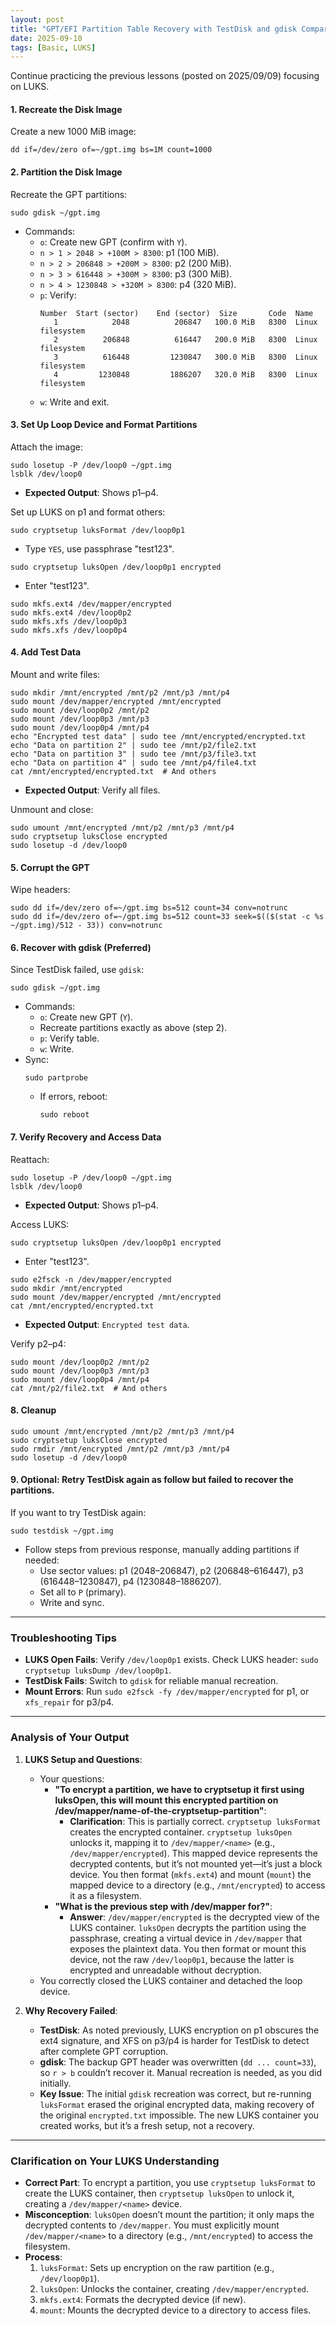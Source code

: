 ```yaml
---
layout: post
title: "GPT/EFI Partition Table Recovery with TestDisk and gdisk Comparison - Complete Lesson with LUKS"
date: 2025-09-10
tags: [Basic, LUKS]
---
```


Continue practicing the previous lessons (posted on 2025/09/09) focusing on LUKS.

#### 1. Recreate the Disk Image

Create a new 1000 MiB image:

```
dd if=/dev/zero of=~/gpt.img bs=1M count=1000
```

#### 2. Partition the Disk Image

Recreate the GPT partitions:

```
sudo gdisk ~/gpt.img
```

- Commands:
  - `o`: Create new GPT (confirm with `Y`).
  - `n > 1 > 2048 > +100M > 8300`: p1 (100 MiB).
  - `n > 2 > 206848 > +200M > 8300`: p2 (200 MiB).
  - `n > 3 > 616448 > +300M > 8300`: p3 (300 MiB).
  - `n > 4 > 1230848 > +320M > 8300`: p4 (320 MiB).
  - `p`: Verify:
    ```
    Number  Start (sector)    End (sector)  Size       Code  Name
       1            2048          206847   100.0 MiB   8300  Linux filesystem
       2          206848          616447   200.0 MiB   8300  Linux filesystem
       3          616448         1230847   300.0 MiB   8300  Linux filesystem
       4         1230848         1886207   320.0 MiB   8300  Linux filesystem
    ```
  - `w`: Write and exit.

#### 3. Set Up Loop Device and Format Partitions

Attach the image:

```
sudo losetup -P /dev/loop0 ~/gpt.img
lsblk /dev/loop0
```

- **Expected Output**: Shows p1–p4.

Set up LUKS on p1 and format others:

```
sudo cryptsetup luksFormat /dev/loop0p1
```

- Type `YES`, use passphrase "test123".

```
sudo cryptsetup luksOpen /dev/loop0p1 encrypted
```

- Enter "test123".

```
sudo mkfs.ext4 /dev/mapper/encrypted
sudo mkfs.ext4 /dev/loop0p2
sudo mkfs.xfs /dev/loop0p3
sudo mkfs.xfs /dev/loop0p4
```

#### 4. Add Test Data

Mount and write files:

```
sudo mkdir /mnt/encrypted /mnt/p2 /mnt/p3 /mnt/p4
sudo mount /dev/mapper/encrypted /mnt/encrypted
sudo mount /dev/loop0p2 /mnt/p2
sudo mount /dev/loop0p3 /mnt/p3
sudo mount /dev/loop0p4 /mnt/p4
echo "Encrypted test data" | sudo tee /mnt/encrypted/encrypted.txt
echo "Data on partition 2" | sudo tee /mnt/p2/file2.txt
echo "Data on partition 3" | sudo tee /mnt/p3/file3.txt
echo "Data on partition 4" | sudo tee /mnt/p4/file4.txt
cat /mnt/encrypted/encrypted.txt  # And others
```

- **Expected Output**: Verify all files.

Unmount and close:

```
sudo umount /mnt/encrypted /mnt/p2 /mnt/p3 /mnt/p4
sudo cryptsetup luksClose encrypted
sudo losetup -d /dev/loop0
```

#### 5. Corrupt the GPT

Wipe headers:

```
sudo dd if=/dev/zero of=~/gpt.img bs=512 count=34 conv=notrunc
sudo dd if=/dev/zero of=~/gpt.img bs=512 count=33 seek=$(($(stat -c %s ~/gpt.img)/512 - 33)) conv=notrunc
```

#### 6. Recover with gdisk (Preferred)

Since TestDisk failed, use `gdisk`:

```
sudo gdisk ~/gpt.img
```

- Commands:
  - `o`: Create new GPT (`Y`).
  - Recreate partitions exactly as above (step 2).
  - `p`: Verify table.
  - `w`: Write.
- Sync:
  ```
  sudo partprobe
  ```
  - If errors, reboot:
    ```
    sudo reboot
    ```

#### 7. Verify Recovery and Access Data

Reattach:

```
sudo losetup -P /dev/loop0 ~/gpt.img
lsblk /dev/loop0
```

- **Expected Output**: Shows p1–p4.

Access LUKS:

```
sudo cryptsetup luksOpen /dev/loop0p1 encrypted
```

- Enter "test123".

```
sudo e2fsck -n /dev/mapper/encrypted
sudo mkdir /mnt/encrypted
sudo mount /dev/mapper/encrypted /mnt/encrypted
cat /mnt/encrypted/encrypted.txt
```

- **Expected Output**: `Encrypted test data`.

Verify p2–p4:

```
sudo mount /dev/loop0p2 /mnt/p2
sudo mount /dev/loop0p3 /mnt/p3
sudo mount /dev/loop0p4 /mnt/p4
cat /mnt/p2/file2.txt  # And others
```

#### 8. Cleanup

```
sudo umount /mnt/encrypted /mnt/p2 /mnt/p3 /mnt/p4
sudo cryptsetup luksClose encrypted
sudo rmdir /mnt/encrypted /mnt/p2 /mnt/p3 /mnt/p4
sudo losetup -d /dev/loop0
```

#### 9. Optional: Retry TestDisk again as follow but failed to recover the partitions.

If you want to try TestDisk again:

```
sudo testdisk ~/gpt.img
```

- Follow steps from previous response, manually adding partitions if needed:
  - Use sector values: p1 (2048–206847), p2 (206848–616447), p3 (616448–1230847), p4 (1230848–1886207).
  - Set all to `P` (primary).
  - Write and sync.

---

### Troubleshooting Tips

- **LUKS Open Fails**: Verify `/dev/loop0p1` exists. Check LUKS header: `sudo cryptsetup luksDump /dev/loop0p1`.
- **TestDisk Fails**: Switch to `gdisk` for reliable manual recreation.
- **Mount Errors**: Run `sudo e2fsck -fy /dev/mapper/encrypted` for p1, or `xfs_repair` for p3/p4.

---

### Analysis of Your Output

1. **LUKS Setup and Questions**:

   - Your questions:
     - **"To encrypt a partition, we have to cryptsetup it first using luksOpen, this will mount this encrypted partition on /dev/mapper/name-of-the-cryptsetup-partition"**:
       - **Clarification**: This is partially correct. `cryptsetup luksFormat` creates the encrypted container. `cryptsetup luksOpen` unlocks it, mapping it to `/dev/mapper/<name>` (e.g., `/dev/mapper/encrypted`). This mapped device represents the decrypted contents, but it’s not mounted yet—it’s just a block device. You then format (`mkfs.ext4`) and mount (`mount`) the mapped device to a directory (e.g., `/mnt/encrypted`) to access it as a filesystem.
     - **"What is the previous step with /dev/mapper for?"**:
       - **Answer**: `/dev/mapper/encrypted` is the decrypted view of the LUKS container. `luksOpen` decrypts the partition using the passphrase, creating a virtual device in `/dev/mapper` that exposes the plaintext data. You then format or mount this device, not the raw `/dev/loop0p1`, because the latter is encrypted and unreadable without decryption.
   - You correctly closed the LUKS container and detached the loop device.

2. **Why Recovery Failed**:
   - **TestDisk**: As noted previously, LUKS encryption on p1 obscures the ext4 signature, and XFS on p3/p4 is harder for TestDisk to detect after complete GPT corruption.
   - **gdisk**: The backup GPT header was overwritten (`dd ... count=33`), so `r > b` couldn’t recover it. Manual recreation is needed, as you did initially.
   - **Key Issue**: The initial `gdisk` recreation was correct, but re-running `luksFormat` erased the original encrypted data, making recovery of the original `encrypted.txt` impossible. The new LUKS container you created works, but it’s a fresh setup, not a recovery.

---

### Clarification on Your LUKS Understanding

- **Correct Part**: To encrypt a partition, you use `cryptsetup luksFormat` to create the LUKS container, then `cryptsetup luksOpen` to unlock it, creating a `/dev/mapper/<name>` device.
- **Misconception**: `luksOpen` doesn’t mount the partition; it only maps the decrypted contents to `/dev/mapper`. You must explicitly mount `/dev/mapper/<name>` to a directory (e.g., `/mnt/encrypted`) to access the filesystem.
- **Process**:
  1. `luksFormat`: Sets up encryption on the raw partition (e.g., `/dev/loop0p1`).
  2. `luksOpen`: Unlocks the container, creating `/dev/mapper/encrypted`.
  3. `mkfs.ext4`: Formats the decrypted device (if new).
  4. `mount`: Mounts the decrypted device to a directory to access files.
